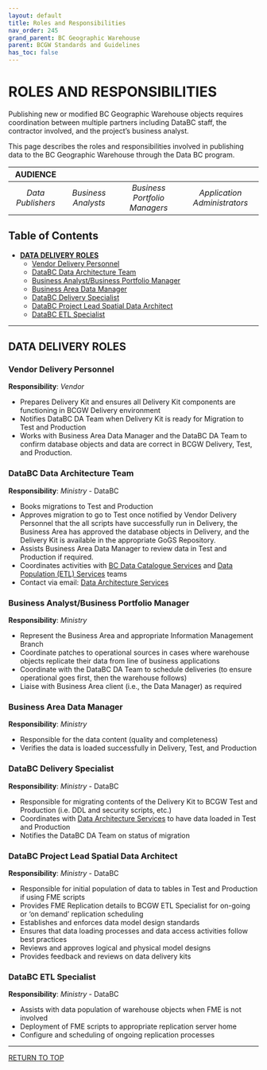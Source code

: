 ```yaml
---
layout: default
title: Roles and Responsibilities
nav_order: 245
grand_parent: BC Geographic Warehouse
parent: BCGW Standards and Guidelines
has_toc: false
---
```


# ROLES AND RESPONSIBILITIES

Publishing new or modified BC Geographic Warehouse objects requires coordination between multiple partners including DataBC staff, the contractor involved, and the project’s business analyst. 

This page describes the roles and responsibilities involved in publishing data to the BC Geographic Warehouse through the Data BC program.

|**AUDIENCE**|  |  |  |
|:---:|:---:|:---:|:---:|
| *Data Publishers* | *Business Analysts* | *Business Portfolio Managers* | *Application Administrators* |

## Table of Contents
+ [**DATA DELIVERY ROLES**](#data-delivery-roles)
	+ [Vendor Delivery Personnel](#vendor-delivery-personnel)
	+ [DataBC Data Architecture Team](#databc-data-architecture-team)
	+ [Business Analyst/Business Portfolio Manager](#business-analystbusiness-portfolio-manager)
	+ [Business Area Data Manager](#business-area-data-manager)
	+ [DataBC Delivery Specialist](#databc-delivery-specialist)
	+ [DataBC Project Lead Spatial Data Architect](#databc-project-lead-spatial-data-architect)
	+ [DataBC ETL Specialist](#databc-etl-specialist)

---------------------------------------------------------------------

## DATA DELIVERY ROLES

### Vendor Delivery Personnel

**Responsibility**: _Vendor_

+ Prepares Delivery Kit and ensures all Delivery Kit components are functioning in BCGW Delivery environment
+ Notifies DataBC DA Team when Delivery Kit is ready for Migration to Test and Production
+ Works with Business Area Data Manager and the DataBC DA Team to confirm database objects and data are correct in BCGW Delivery, Test, and Production.

### DataBC Data Architecture Team

**Responsibility**: _Ministry_ - DataBC

+ Books migrations to Test and Production
+ Approves migration to go to Test once notified by Vendor Delivery Personnel that the all scripts have successfully run in Delivery, the Business Area has approved the database objects in Delivery, and the Delivery Kit is available in the appropriate GoGS Repository.
+ Assists Business Area Data Manager to review data in Test and Production if required.
+ Coordinates activities with [BC Data Catalogue Services](faq.md#bc-data-catalogue-services) and [Data Population (ETL) Services](mailto:DataBC.DA@gov.bc.ca) teams
+ Contact via email:  [Data Architecture Services](mailto:databc.da@gov.bc.ca)

### Business Analyst/Business Portfolio Manager

**Responsibility**: _Ministry_

+ Represent the Business Area and appropriate Information Management Branch
+ Coordinate patches to operational sources in cases where warehouse objects replicate their data from line of business applications
+ Coordinate with the DataBC DA Team to schedule deliveries (to ensure operational goes first, then the warehouse follows)
+ Liaise with Business Area client (i.e., the Data Manager) as required

### Business Area Data Manager

**Responsibility**: _Ministry_

+ Responsible for the data content (quality and completeness)
+ Verifies the data is loaded successfully in Delivery, Test, and Production

### DataBC Delivery Specialist

**Responsibility**: _Ministry_ - DataBC

+ Responsible for migrating contents of the Delivery Kit to BCGW Test and Production (i.e. DDL and security scripts, etc.)
+ Coordinates with [Data Architecture Services](mailto:databc.da@gov.bc.ca) to have data loaded in Test and Production
+ Notifies the DataBC DA Team on status of migration

### DataBC Project Lead Spatial Data Architect

**Responsibility**: _Ministry_ - DataBC

+ Responsible for initial population of data to tables in Test and Production if using FME scripts
+ Provides FME Replication details to BCGW ETL Specialist for on-going or ‘on demand’ replication scheduling
+ Establishes and enforces data model design standards
+ Ensures that data loading processes and data access activities follow best practices
+ Reviews and approves logical and physical model designs
+ Provides feedback and reviews on data delivery kits

### DataBC ETL Specialist

**Responsibility**: _Ministry_ - DataBC

+ Assists with data population of warehouse objects when FME is not involved
+ Deployment of FME scripts to appropriate replication server home
+ Configure and scheduling of ongoing replication processes

-------------------------------------------------------

[RETURN TO TOP][1] 

[1]: #roles-and-responsibilities
